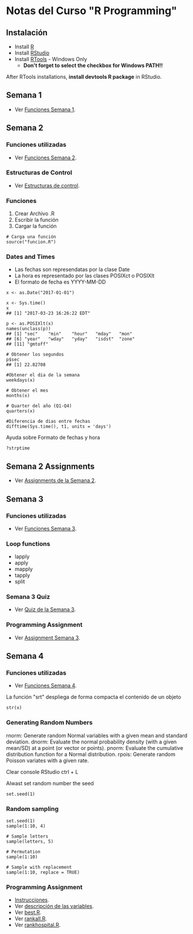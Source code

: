 # Notas del Curso "R Programming"

## Instalación

- Install [R](https://cran.r-project.org/)
- Install [RStudio](https://www.rstudio.com/products/rstudio/download/)
- Install [RTools](https://cran.r-project.org/bin/windows/Rtools/) - Windows Only
	* **Don't forget to select the checkbox for Windows PATH!!**

After RTools installations, **install devtools R package** in RStudio.

## Semana 1

- Ver [Funciones Semana 1](semana1.md).

## Semana 2

### Funciones utilizadas
- Ver [Funciones Semana 2](semana2.md).

### Estructuras de Control
- Ver [Estructuras de control](semana2-loops.md).

### Funciones

1. Crear Archivo .R
2. Escribir la función
3. Cargar la función

```Rscript
# Carga una función
source("funcion.R")
```

### Dates and Times
* Las fechas son represendatas por la clase Date
* La hora es representado por las clases POSIXct o POSIXlt
* El formato de fecha es YYYY-MM-DD

```Rscript
x <- as.Date("2017-01-01")

x <- Sys.time()
x
## [1] "2017-03-23 16:26:22 EDT"

p <- as.POSIXlt(x)
names(unclass(p))
## [1] "sec"    "min"    "hour"   "mday"   "mon"   
## [6] "year"   "wday"   "yday"   "isdst"  "zone"  
## [11] "gmtoff"

# Obtener los segundos
p$sec
## [1] 22.82708

#Obtener el dia de la semana
weekdays(x)

# Obtener el mes
months(x)

# Quarter del año (Q1-Q4)
quarters(x)

#Diferencia de dias entre fechas
difftime(Sys.time(), t1, units = 'days')
```

Ayuda sobre Formato de fechas y hora
```Rscript
?strptime
```

## Semana 2 Assignments
- Ver [Assignments de la Semana 2](semana2-assignments.md).


## Semana 3

### Funciones utilizadas
- Ver [Funciones Semana 3](semana3.md).

### Loop functions
* lapply
* apply
* mapply
* tapply
* split

### Semana 3 Quiz
- Ver [Quiz de la Semana 3](semana3-quiz.md).

### Programming Assignment
- Ver [Assignment Semana 3](https://github.com/iasandoval/ProgrammingAssignment2).

## Semana 4

### Funciones utilizadas
- Ver [Funciones Semana 4](semana4.md).

La función "srt" despliega de forma compacta el contenido de un objeto
```Rscript
str(x)
```

### Generating Random Numbers
rnorm: Generate random Normal variables with a given mean and standard deviation.
dnorm: Evaluate the normal probability density (with a given mean/SD) at a point (or vector or points).
pnorm: Evaluate the cumulative distribution function for a Normal distribution.
rpois: Generate random Poisson variates with a given rate.

Clear console RStudio ctrl + L

Alwast set random number the seed
```Rscript
set.seed(1)
```

### Random sampling
```Rscript
set.seed(1)
sample(1:10, 4)

# Sample letters
sample(letters, 5)

# Permutation
sample(1:10)

# Sample with replacement
sample(1:10, replace = TRUE)
```

### Programming Assignment
- [Instrucciones](semana4/ProgAssignment3.pdf).
- Ver [descripción de las variables](semana4/Hospital_Revised_Flatfiles.pdf).
- Ver [best.R](semana4/best.R).
- Ver [rankall.R](semana4/rankall.R).
- Ver [rankhospital.R](semana4/rankhospital.R).
